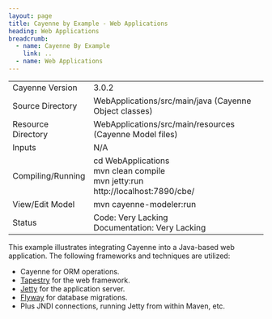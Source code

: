 ```yaml
---
layout: page
title: Cayenne by Example - Web Applications
heading: Web Applications
breadcrumb:
  - name: Cayenne By Example
    link: ..
  - name: Web Applications
---
```


<table class="pb">
  <tr>
    <td>Cayenne Version</td>
    <td>3.0.2</td>
  </tr>
  <tr>
    <td>Source Directory</td>
    <td>
      WebApplications/src/main/java</b> (Cayenne Object classes)
    </td>
  </tr>
  <tr>
    <td>Resource Directory</td>
    <td>
      WebApplications/src/main/resources (Cayenne Model files)
    </td>
  </tr>
    <td>Inputs</td>
    <td>N/A</td>
  <tr>
  </tr>
  <tr>
    <td>Compiling/Running</td>
    <td>
      cd WebApplications<br/>
      mvn clean compile<br/>
      mvn jetty:run<br/>
      http://localhost:7890/cbe/
    </td>
  </tr>
  <tr>
    <td>View/Edit Model</td>
    <td>mvn cayenne-modeler:run</td>
  </tr>
  </tr>
    <td>Status</td>
    <td>
      Code: Very Lacking<br/>
      Documentation: Very Lacking
    </td>
  <tr>
</table>

This example illustrates integrating Cayenne into a Java-based web application. The following frameworks and techniques are utilized:

* Cayenne for ORM operations.
* [Tapestry](http://tapestry.apache.org/) for the web framework.
* [Jetty](http://www.eclipse.org/jetty/) for the application server.
* [Flyway](http://flywaydb.org/) for database migrations.
* Plus JNDI connections, running Jetty from within Maven, etc.

